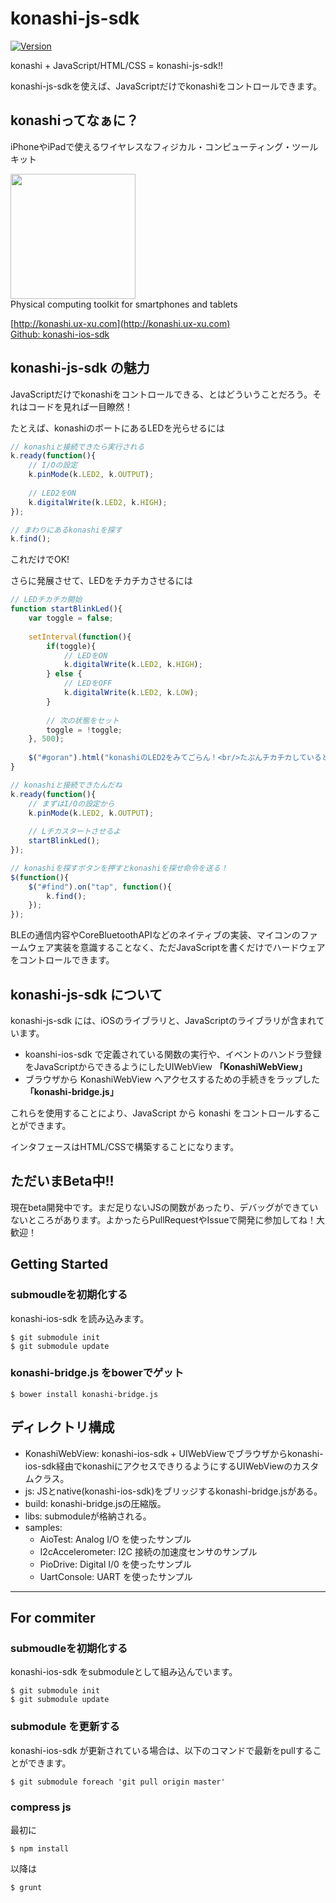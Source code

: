 konashi-js-sdk
=============

[![Version](https://img.shields.io/cocoapods/v/konashi-ios-sdk.svg?style=flat)](http://cocoadocs.org/docsets/konashi-ios-sdk)

konashi + JavaScript/HTML/CSS = konashi-js-sdk!!

konashi-js-sdkを使えば、JavaScriptだけでkonashiをコントロールできます。

## konashiってなぁに？
iPhoneやiPadで使えるワイヤレスなフィジカル・コンピューティング・ツールキット

<a href="http://konashi.ux-xu.com"><img src="http://konashi.ux-xu.com/img/header_logo.png" width="200" /></a><br/>
Physical computing toolkit for smartphones and tablets

[http://konashi.ux-xu.com](http://konashi.ux-xu.com)<br/>
[Github: konashi-ios-sdk](https://github.com/YUKAI/konashi-ios-sdk)

## konashi-js-sdk の魅力
JavaScriptだけでkonashiをコントロールできる、とはどういうことだろう。それはコードを見れば一目瞭然！

たとえば、konashiのボートにあるLEDを光らせるには

```js
// konashiと接続できたら実行される
k.ready(function(){
    // I/Oの設定
    k.pinMode(k.LED2, k.OUTPUT);
    
    // LED2をON
    k.digitalWrite(k.LED2, k.HIGH);
});

// まわりにあるkonashiを探す
k.find();
```

これだけでOK!

さらに発展させて、LEDをチカチカさせるには

```js
// LEDチカチカ開始
function startBlinkLed(){
    var toggle = false;
    
    setInterval(function(){
        if(toggle){
            // LEDをON
            k.digitalWrite(k.LED2, k.HIGH);
        } else {
            // LEDをOFF
            k.digitalWrite(k.LED2, k.LOW);
        }
        
        // 次の状態をセット
        toggle = !toggle;
    }, 500);
    
    $("#goran").html("konashiのLED2をみてごらん！<br/>たぶんチカチカしていると思うよ！");
}

// konashiと接続できたんだね
k.ready(function(){
    // まずはI/Oの設定から
    k.pinMode(k.LED2, k.OUTPUT);
    
    // Lチカスタートさせるよ
    startBlinkLed();
});

// konashiを探すボタンを押すとkonashiを探せ命令を送る！
$(function(){
    $("#find").on("tap", function(){
        k.find();
    });
});
```

BLEの通信内容やCoreBluetoothAPIなどのネイティブの実装、マイコンのファームウェア実装を意識することなく、ただJavaScriptを書くだけでハードウェアをコントロールできます。

## konashi-js-sdk について
konashi-js-sdk には、iOSのライブラリと、JavaScriptのライブラリが含まれています。

- koanshi-ios-sdk で定義されている関数の実行や、イベントのハンドラ登録をJavaScriptからできるようにしたUIWebView **「KonashiWebView」**
- ブラウザから KonashiWebView へアクセスするための手続きをラップした **「konashi-bridge.js」**

これらを使用することにより、JavaScript から konashi をコントロールすることができます。

インタフェースはHTML/CSSで構築することになります。

## ただいまBeta中!!
現在beta開発中です。まだ足りないJSの関数があったり、デバッグができていないところがあります。よかったらPullRequestやIssueで開発に参加してね！大歓迎！

## Getting Started
### submoudleを初期化する
konashi-ios-sdk を読み込みます。

```
$ git submodule init
$ git submodule update
```

### konashi-bridge.js をbowerでゲット
```
$ bower install konashi-bridge.js
```

## ディレクトリ構成
- KonashiWebView: konashi-ios-sdk + UIWebViewでブラウザからkonashi-ios-sdk経由でkonashiにアクセスできりるようにするUIWebViewのカスタムクラス。
- js: JSとnative(konashi-ios-sdk)をブリッジするkonashi-bridge.jsがある。
- build: konashi-bridge.jsの圧縮版。
- libs: submoduleが格納される。
- samples:
  - AioTest: Analog I/O を使ったサンプル
  - I2cAccelerometer: I2C 接続の加速度センサのサンプル
  - PioDrive: Digital I/0 を使ったサンプル
  - UartConsole: UART を使ったサンプル


---------

## For commiter

### submoudleを初期化する
konashi-ios-sdk をsubmoduleとして組み込んでいます。

```
$ git submodule init
$ git submodule update
```

### submodule を更新する
konashi-ios-sdk が更新されている場合は、以下のコマンドで最新をpullすることができます。

```
$ git submodule foreach 'git pull origin master'
```

### compress js
最初に

```
$ npm install
```

以降は

```
$ grunt
```

